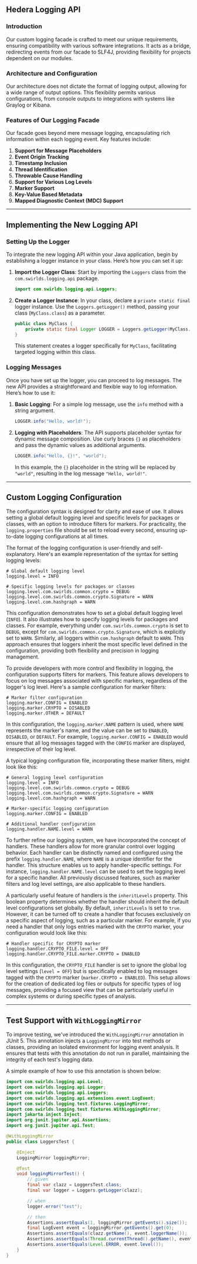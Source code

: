 ## Hedera Logging API

### Introduction
Our custom logging facade is crafted to meet our unique requirements, ensuring compatibility with various software integrations. It acts as a bridge, redirecting events from our facade to SLF4J, providing flexibility for projects dependent on our modules.

### Architecture and Configuration
Our architecture does not dictate the format of logging output, allowing for a wide range of output options. This flexibility permits various configurations, from console outputs to integrations with systems like Graylog or Kibana.

### Features of Our Logging Facade
Our facade goes beyond mere message logging, encapsulating rich information within each logging event. Key features include:

1. **Support for Message Placeholders**
2. **Event Origin Tracking**
3. **Timestamp Inclusion**
4. **Thread Identification**
5. **Throwable Cause Handling**
6. **Support for Various Log Levels**
7. **Marker Support**
8. **Key-Value Based Metadata**
9. **Mapped Diagnostic Context (MDC) Support**

---

## Implementing the New Logging API

### Setting Up the Logger

To integrate the new logging API within your Java application, begin by establishing a logger instance in your class. Here’s how you can set it up:

1. **Import the Logger Class**:
   Start by importing the `Loggers` class from the `com.swirlds.logging.api` package.

   ```java
   import com.swirlds.logging.api.Loggers;
   ```

2. **Create a Logger Instance**:
   In your class, declare a `private static final` logger instance. Use the `Loggers.getLogger()` method, passing your class (`MyClass.class`) as a parameter.

   ```java
   public class MyClass {
       private static final Logger LOGGER = Loggers.getLogger(MyClass.class);
   }
   ```

   This statement creates a logger specifically for `MyClass`, facilitating targeted logging within this class.

### Logging Messages

Once you have set up the logger, you can proceed to log messages. The new API provides a straightforward and flexible way to log information. Here’s how to use it:

1. **Basic Logging**:
   For a simple log message, use the `info` method with a string argument.

   ```java
   LOGGER.info("Hello, world!");
   ```

2. **Logging with Placeholders**:
   The API supports placeholder syntax for dynamic message composition. Use curly braces `{}` as placeholders and pass the dynamic values as additional arguments.

   ```java
   LOGGER.info("Hello, {}!", "world");
   ```

   In this example, the `{}` placeholder in the string will be replaced by `"world"`, resulting in the log message `"Hello, world!"`.


---


## Custom Logging Configuration

The configuration syntax is designed for clarity and ease of use. It allows setting a global default logging level and specific levels for packages or classes, with an option to introduce filters for markers.
For practicality, the `logging.properties` file should be set to reload every second, ensuring up-to-date logging configurations at all times.

The format of the logging configuration is user-friendly and self-explanatory. Here's an example representation of the syntax for setting logging levels:

```properties
# Global default logging level
logging.level = INFO

# Specific logging levels for packages or classes
logging.level.com.swirlds.common.crypto = DEBUG
logging.level.com.swirlds.common.crypto.Signature = WARN
logging.level.com.hashgraph = WARN
```

This configuration demonstrates how to set a global default logging level (`INFO`). It also illustrates how to specify logging levels for packages and classes. For example, everything under `com.swirlds.common.crypto` is set to `DEBUG`, except for `com.swirlds.common.crypto.Signature`, which is explicitly set to `WARN`. Similarly, all loggers within `com.hashgraph` default to `WARN`. This approach ensures that loggers inherit the most specific level defined in the configuration, providing both flexibility and precision in logging management.

To provide developers with more control and flexibility in logging, the configuration supports filters for markers. This feature allows developers to focus on log messages associated with specific markers, regardless of the logger's log level. Here's a sample configuration for marker filters:

```properties
# Marker filter configuration
logging.marker.CONFIG = ENABLED
logging.marker.CRYPTO = DISABLED
logging.marker.OTHER = DEFAULT
```

In this configuration, the `logging.marker.NAME` pattern is used, where `NAME` represents the marker's name, and the value can be set to `ENABLED`, `DISABLED`, or `DEFAULT`. For example, `logging.marker.CONFIG = ENABLED` would ensure that all log messages tagged with the `CONFIG` marker are displayed, irrespective of their log level.

A typical logging configuration file, incorporating these marker filters, might look like this:

```properties
# General logging level configuration
logging.level = INFO
logging.level.com.swirlds.common.crypto = DEBUG
logging.level.com.swirlds.common.crypto.Signature = WARN
logging.level.com.hashgraph = WARN

# Marker-specific logging configuration
logging.marker.CONFIG = ENABLED

# Additional handler configuration
logging.handler.NAME.level = WARN
```

To further refine our logging system, we have incorporated the concept of handlers. These handlers allow for more granular control over logging behavior. Each handler can be distinctly named and configured using the prefix `logging.handler.NAME`, where `NAME` is a unique identifier for the handler. This structure enables us to apply handler-specific settings. For instance, `logging.handler.NAME.level` can be used to set the logging level for a specific handler. All previously discussed features, such as marker filters and log level settings, are also applicable to these handlers.

A particularly useful feature of handlers is the `inheritLevels` property. This boolean property determines whether the handler should inherit the default level configurations set globally. By default, `inheritLevels` is set to `true`. However, it can be turned off to create a handler that focuses exclusively on a specific aspect of logging, such as a particular marker. For example, if you need a handler that only logs entries marked with the `CRYPTO` marker, your configuration would look like this:

```properties
# Handler specific for CRYPTO marker
logging.handler.CRYPTO_FILE.level = OFF
logging.handler.CRYPTO_FILE.marker.CRYPTO = ENABLED
```

In this configuration, the `CRYPTO_FILE` handler is set to ignore the global log level settings (`level = OFF`) but is specifically enabled to log messages tagged with the `CRYPTO` marker (`marker.CRYPTO = ENABLED`). This setup allows for the creation of dedicated log files or outputs for specific types of log messages, providing a focused view that can be particularly useful in complex systems or during specific types of analysis.

---

## Test Support with `WithLoggingMirror`

To improve testing, we've introduced the `WithLoggingMirror` annotation in JUnit 5. This annotation injects a `LoggingMirror` into test methods or classes, providing an isolated environment for logging event analysis. It ensures that tests with this annotation do not run in parallel, maintaining the integrity of each test's logging data.

A simple example of how to use this annotation is shown below:

```java
import com.swirlds.logging.api.Level;
import com.swirlds.logging.api.Logger;
import com.swirlds.logging.api.Loggers;
import com.swirlds.logging.api.extensions.event.LogEvent;
import com.swirlds.logging.test.fixtures.LoggingMirror;
import com.swirlds.logging.test.fixtures.WithLoggingMirror;
import jakarta.inject.Inject;
import org.junit.jupiter.api.Assertions;
import org.junit.jupiter.api.Test;

@WithLoggingMirror
public class LoggersTest {

    @Inject
    LoggingMirror loggingMirror;

    @Test
    void loggingMirrorTest() {
        // given
        final var clazz = LoggersTest.class;
        final var logger = Loggers.getLogger(clazz);

        // when
        logger.error("test");

        // then
        Assertions.assertEquals(1, loggingMirror.getEvents().size());
        final LogEvent event = loggingMirror.getEvents().get(0);
        Assertions.assertEquals(clazz.getName(), event.loggerName());
        Assertions.assertEquals(Thread.currentThread().getName(), event.threadName());
        Assertions.assertEquals(Level.ERROR, event.level());
    }
}
```